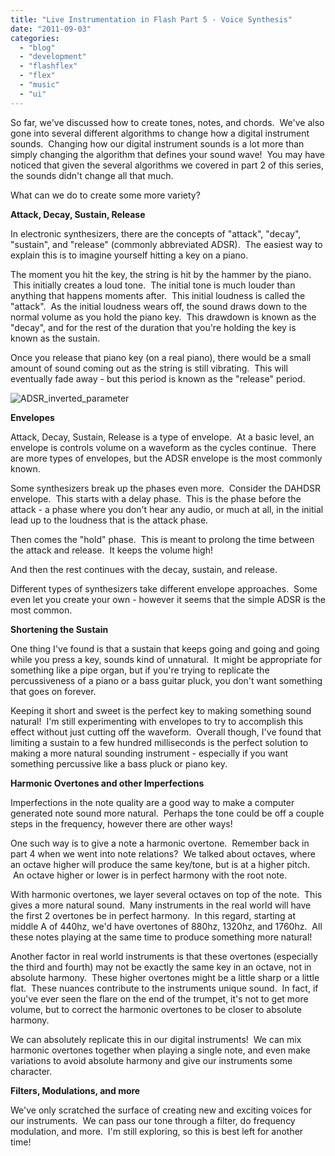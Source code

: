 ```yaml
---
title: "Live Instrumentation in Flash Part 5 - Voice Synthesis"
date: "2011-09-03"
categories:
  - "blog"
  - "development"
  - "flashflex"
  - "flex"
  - "music"
  - "ui"
---
```


So far, we've discussed how to create tones, notes, and chords.  We've also gone into several different algorithms to change how a digital instrument sounds.  Changing how our digital instrument sounds is a lot more than simply changing the algorithm that defines your sound wave!  You may have noticed that given the several algorithms we covered in part 2 of this series, the sounds didn't change all that much.

What can we do to create some more variety?

**Attack, Decay, Sustain, Release**

In electronic synthesizers, there are the concepts of "attack", "decay", "sustain", and "release" (commonly abbreviated ADSR).  The easiest way to explain this is to imagine yourself hitting a key on a piano.

The moment you hit the key, the string is hit by the hammer by the piano.  This initially creates a loud tone.  The initial tone is much louder than anything that happens moments after.  This initial loudness is called the "attack".  As the initial loudness wears off, the sound draws down to the normal volume as you hold the piano key.  This drawdown is known as the "decay", and for the rest of the duration that you're holding the key is known as the sustain.

Once you release that piano key (on a real piano), there would be a small amount of sound coming out as the string is still vibrating.  This will eventually fade away - but this period is known as the "release" period.

![ADSR_inverted_parameter](https://d2ypg8o05lff0b.cloudfront.net/wp-content/uploads/2011/09/ADSR_inverted_parameter.png)

**Envelopes**

Attack, Decay, Sustain, Release is a type of envelope.  At a basic level, an envelope is controls volume on a waveform as the cycles continue.  There are more types of envelopes, but the ADSR envelope is the most commonly known.

Some synthesizers break up the phases even more.  Consider the DAHDSR envelope.  This starts with a delay phase.  This is the phase before the attack - a phase where you don't hear any audio, or much at all, in the initial lead up to the loudness that is the attack phase.

Then comes the "hold" phase.  This is meant to prolong the time between the attack and release.  It keeps the volume high!

And then the rest continues with the decay, sustain, and release.

Different types of synthesizers take different envelope approaches.  Some even let you create your own - however it seems that the simple ADSR is the most common.

**Shortening the Sustain**

One thing I've found is that a sustain that keeps going and going and going while you press a key, sounds kind of unnatural.  It might be appropriate for something like a pipe organ, but if you're trying to replicate the percussiveness of a piano or a bass guitar pluck, you don't want something that goes on forever.

Keeping it short and sweet is the perfect key to making something sound natural!  I'm still experimenting with envelopes to try to accomplish this effect without just cutting off the waveform.  Overall though, I've found that limiting a sustain to a few hundred milliseconds is the perfect solution to making a more natural sounding instrument - especially if you want something percussive like a bass pluck or piano key.

**Harmonic Overtones and other Imperfections**

Imperfections in the note quality are a good way to make a computer generated note sound more natural.  Perhaps the tone could be off a couple steps in the frequency, however there are other ways!

One such way is to give a note a harmonic overtone.  Remember back in part 4 when we went into note relations?  We talked about octaves, where an octave higher will produce the same key/tone, but is at a higher pitch.  An octave higher or lower is in perfect harmony with the root note.

With harmonic overtones, we layer several octaves on top of the note.  This gives a more natural sound.  Many instruments in the real world will have the first 2 overtones be in perfect harmony.  In this regard, starting at middle A of 440hz, we'd have overtones of 880hz, 1320hz, and 1760hz.  All these notes playing at the same time to produce something more natural!

Another factor in real world instruments is that these overtones (especially the third and fourth) may not be exactly the same key in an octave, not in absolute harmony.  These higher overtones might be a little sharp or a little flat.  These nuances contribute to the instruments unique sound.  In fact, if you've ever seen the flare on the end of the trumpet, it's not to get more volume, but to correct the harmonic overtones to be closer to absolute harmony.

We can absolutely replicate this in our digital instruments!  We can mix harmonic overtones together when playing a single note, and even make variations to avoid absolute harmony and give our instruments some character.

**Filters, Modulations, and more**

We've only scratched the surface of creating new and exciting voices for our instruments.  We can pass our tone through a filter, do frequency modulation, and more.  I'm still exploring, so this is best left for another time!
